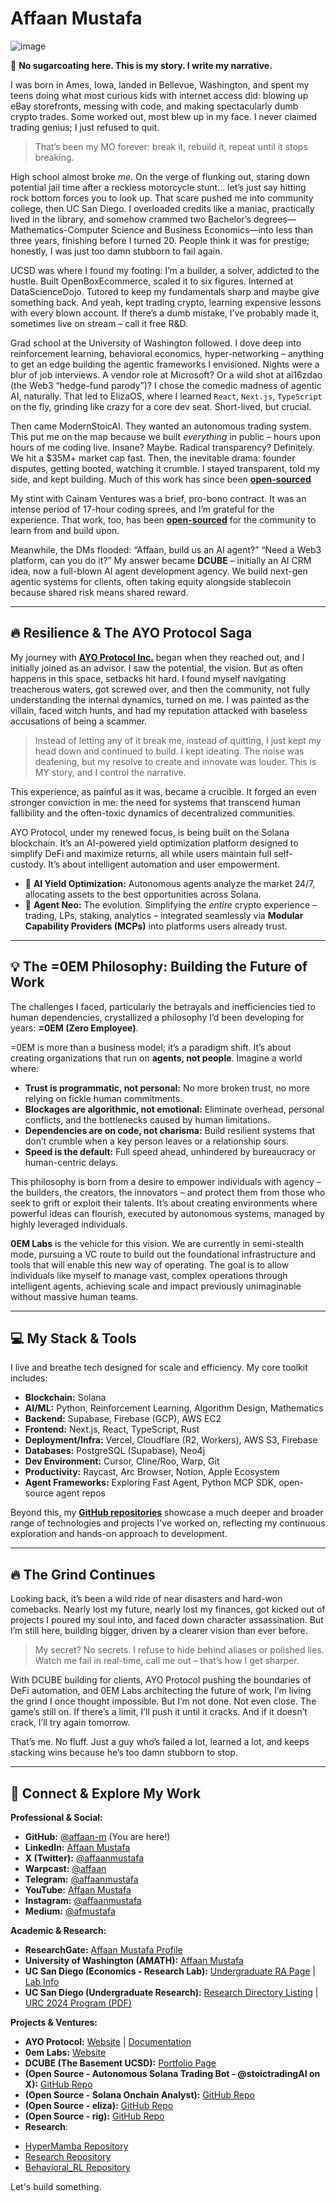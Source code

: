 # Affaan Mustafa

![image](https://github.com/user-attachments/assets/92efea8b-fc06-48a7-afb2-8477cebf7e12)


👋 **No sugarcoating here. This is my story. I write my narrative.**

I was born in Ames, Iowa, landed in Bellevue, Washington, and spent my teens doing what most curious kids with internet access did: blowing up eBay storefronts, messing with code, and making spectacularly dumb crypto trades. Some worked out, most blew up in my face. I never claimed trading genius; I just refused to quit.

> That’s been my MO forever: break it, rebuild it, repeat until it stops breaking.

High school almost broke *me*. On the verge of flunking out, staring down potential jail time after a reckless motorcycle stunt… let’s just say hitting rock bottom forces you to look up. That scare pushed me into community college, then UC San Diego. I overloaded credits like a maniac, practically lived in the library, and somehow crammed two Bachelor’s degrees—Mathematics-Computer Science and Business Economics—into less than three years, finishing before I turned 20. People think it was for prestige; honestly, I was just too damn stubborn to fail again.

UCSD was where I found my footing: I’m a builder, a solver, addicted to the hustle. Built OpenBoxEcommerce, scaled it to six figures. Interned at DataScienceDojo. Tutored to keep my fundamentals sharp and maybe give something back. And yeah, kept trading crypto, learning expensive lessons with every blown account. If there’s a dumb mistake, I’ve probably made it, sometimes live on stream – call it free R&D.

Grad school at the University of Washington followed. I dove deep into reinforcement learning, behavioral economics, hyper-networking – anything to get an edge building the agentic frameworks I envisioned. Nights were a blur of job interviews. A vendor role at Microsoft? Or a wild shot at ai16zdao (the Web3 “hedge-fund parody”)? I chose the comedic madness of agentic AI, naturally. That led to ElizaOS, where I learned `React`, `Next.js`, `TypeScript` on the fly, grinding like crazy for a core dev seat. Short-lived, but crucial.

Then came ModernStoicAI. They wanted an autonomous trading system. This put me on the map because we built *everything* in public – hours upon hours of me coding live. Insane? Maybe. Radical transparency? Definitely. We hit a $35M+ market cap fast. Then, the inevitable drama: founder disputes, getting booted, watching it crumble. I stayed transparent, told my side, and kept building. Much of this work has since been **[open-sourced](https://github.com/affaan-m/dprc-autotrader-v1)**

My stint with Cainam Ventures was a brief, pro-bono contract. It was an intense period of 17-hour coding sprees, and I’m grateful for the experience. That work, too, has been **[open-sourced](https://github.com/affaan-m/sol-onchain-analyst)** for the community to learn from and build upon.

Meanwhile, the DMs flooded: “Affaan, build us an AI agent?” “Need a Web3 platform, can you do it?” My answer became **DCUBE** – initially an AI CRM idea, now a full-blown AI agent development agency. We build next-gen agentic systems for clients, often taking equity alongside stablecoin because shared risk means shared reward.

---

## 🔥 Resilience & The AYO Protocol Saga

My journey with **[AYO Protocol Inc.](https://ayoprotocol.com)** began when they reached out, and I initially joined as an advisor. I saw the potential, the vision. But as often happens in this space, setbacks hit hard. I found myself navigating treacherous waters, got screwed over, and then the community, not fully understanding the internal dynamics, turned on me. I was painted as the villain, faced witch hunts, and had my reputation attacked with baseless accusations of being a scammer.

> Instead of letting any of it break me, instead of quitting, I just kept my head down and continued to build. I kept ideating. The noise was deafening, but my resolve to create and innovate was louder. This is MY story, and I control the narrative.

This experience, as painful as it was, became a crucible. It forged an even stronger conviction in me: the need for systems that transcend human fallibility and the often-toxic dynamics of decentralized communities.

AYO Protocol, under my renewed focus, is being built on the Solana blockchain. It’s an AI-powered yield optimization platform designed to simplify DeFi and maximize returns, all while users maintain full self-custody. It’s about intelligent automation and user empowerment.

*   🤖 **AI Yield Optimization:** Autonomous agents analyze the market 24/7, allocating assets to the best opportunities across Solana.
*   🧩 **Agent Neo:** The evolution. Simplifying the *entire* crypto experience – trading, LPs, staking, analytics – integrated seamlessly via **Modular Capability Providers (MCPs)** into platforms users already trust.

---

## 💡 The =0EM Philosophy: Building the Future of Work

The challenges I faced, particularly the betrayals and inefficiencies tied to human dependencies, crystallized a philosophy I’d been developing for years: **=0EM (Zero Employee)**.

=0EM is more than a business model; it’s a paradigm shift. It’s about creating organizations that run on **agents, not people**. Imagine a world where:

*   **Trust is programmatic, not personal:** No more broken trust, no more relying on fickle human commitments.
*   **Blockages are algorithmic, not emotional:** Eliminate overhead, personal conflicts, and the bottlenecks caused by human limitations.
*   **Dependencies are on code, not charisma:** Build resilient systems that don’t crumble when a key person leaves or a relationship sours.
*   **Speed is the default:** Full speed ahead, unhindered by bureaucracy or human-centric delays.

This philosophy is born from a desire to empower individuals with agency – the builders, the creators, the innovators – and protect them from those who seek to grift or exploit their talents. It’s about creating environments where powerful ideas can flourish, executed by autonomous systems, managed by highly leveraged individuals.

**0EM Labs** is the vehicle for this vision. We are currently in semi-stealth mode, pursuing a VC route to build out the foundational infrastructure and tools that will enable this new way of operating. The goal is to allow individuals like myself to manage vast, complex operations through intelligent agents, achieving scale and impact previously unimaginable without massive human teams.

---

## 💻 My Stack & Tools

I live and breathe tech designed for scale and efficiency. My core toolkit includes:

*   **Blockchain:** Solana
*   **AI/ML:** Python, Reinforcement Learning, Algorithm Design, Mathematics
*   **Backend:** Supabase, Firebase (GCP), AWS EC2
*   **Frontend:** Next.js, React, TypeScript, Rust
*   **Deployment/Infra:** Vercel, Cloudflare (R2, Workers), AWS S3, Firebase
*   **Databases:** PostgreSQL (Supabase), Neo4j
*   **Dev Environment:** Cursor, Cline/Roo, Warp, Git
*   **Productivity:** Raycast, Arc Browser, Notion, Apple Ecosystem
*   **Agent Frameworks:** Exploring Fast Agent, Python MCP SDK, open-source agent repos

Beyond this, my **[GitHub repositories](https://github.com/affaan-m?tab=repositories)** showcase a much deeper and broader range of technologies and projects I've worked on, reflecting my continuous exploration and hands-on approach to development.

---

## 🔥 The Grind Continues

Looking back, it’s been a wild ride of near disasters and hard-won comebacks. Nearly lost my future, nearly lost my finances, got kicked out of projects I poured my soul into, and faced down character assassination. But I’m still here, building bigger, driven by a clearer vision than ever before.

> My secret? No secrets. I refuse to hide behind aliases or polished lies. Watch me fail in real-time, call me out – that’s how I get sharper.

With DCUBE building for clients, AYO Protocol pushing the boundaries of DeFi automation, and 0EM Labs architecting the future of work, I’m living the grind I once thought impossible. But I’m not done. Not even close. The game’s still on. If there’s a limit, I’ll push it until it cracks. And if it doesn’t crack, I’ll try again tomorrow.

That’s me. No fluff. Just a guy who’s failed a lot, learned a lot, and keeps stacking wins because he’s too damn stubborn to stop.

---

## 🔗 Connect & Explore My Work

**Professional & Social:**
*   **GitHub:** [@affaan-m](https://github.com/affaan-m) (You are here!)
*   **LinkedIn:** [Affaan Mustafa](https://www.linkedin.com/in/affaanmustafa)
*   **X (Twitter):** [@affaanmustafa](https://x.com/affaanmustafa)
*   **Warpcast:** [@affaan](https://warpcast.com/affaan)
*   **Telegram:** [@affaanmustafa](https://t.me/affaanmustafa)
*   **YouTube:** [Affaan Mustafa](https://www.youtube.com/@AffaanMustafa)
*   **Instagram:** [@affaanmustafa](https://www.instagram.com/affaanmustafa)
*   **Medium:** [@afmustafa](https://medium.com/@afmustafa/about)

**Academic & Research:**
*   **ResearchGate:** [Affaan Mustafa Profile](https://www.researchgate.net/profile/Affaan-Mustafa)
*   **University of Washington (AMATH):** [Affaan Mustafa](https://amath.washington.edu/people/affaan-mustafa)
*   **UC San Diego (Economics - Research Lab):** [Undergraduate RA Page](https://economics.ucsd.edu/undergraduate-program/resources/undergraduate-graduate-research-lab/undergradras.html) | [Lab Info](https://economics.ucsd.edu/undergraduate-program/resources/undergraduate-graduate-research-lab/index.html)
*   **UC San Diego (Undergraduate Research):** [Research Directory Listing](https://ugresearch.ucsd.edu/students/research-directory.html) | [URC 2024 Program (PDF)](https://ugresearch.ucsd.edu/_files/urc/URC-2024-Prelim-Program.pdf)

**Projects & Ventures:**
*   **AYO Protocol:** [Website](https://ayoprotocol.com) | [Documentation](https://ayo-protocol.gitbook.io/docs)
*   **0em Labs:** [Website](https://0emlabs.com) 
*   **DCUBE (The Basement UCSD):** [Portfolio Page](https://thebasement.ucsd.edu/portfolio/past/2023-2024/dcube.html)
*   **(Open Source - Autonomous Solana Trading Bot - @stoictradingAI on X):** [GitHub Repo](https://github.com/affaan-m/dprc-autotrader-v1)
*   **(Open Source - Solana Onchain Analyst):** [GitHub Repo](https://github.com/affaan-m/Sol-Onchain-Analyst)
*   **(Open Source - eliza):** [GitHub Repo](https://github.com/elizaOS/eliza)
*   **(Open Source - rig):** [GitHub Repo](https://github.com/0xPlaygrounds/rig)
*   **Research**:  
  - [HyperMamba Repository](https://github.com/affaan-m/HyperMamba)  
  - [Research Repository](https://github.com/affaan-m/research)  
  - [Behavioral_RL Repository](https://github.com/affaan-m/Behavioral_RL)

Let's build something.
